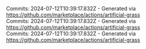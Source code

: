 Commits: 2024-07-12T10:39:17.832Z - Generated via https://github.com/marketplace/actions/artificial-grass
<br>
Commits: 2024-07-12T10:39:17.832Z - Generated via https://github.com/marketplace/actions/artificial-grass
<br>
Commits: 2024-07-12T10:39:17.832Z - Generated via https://github.com/marketplace/actions/artificial-grass
<br>
